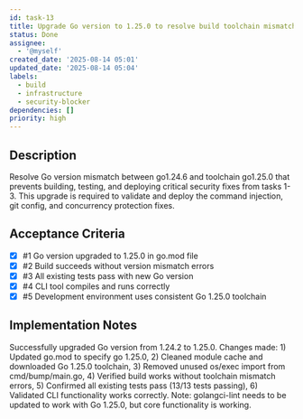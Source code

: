```yaml
---
id: task-13
title: Upgrade Go version to 1.25.0 to resolve build toolchain mismatch
status: Done
assignee:
  - '@myself'
created_date: '2025-08-14 05:01'
updated_date: '2025-08-14 05:04'
labels:
  - build
  - infrastructure
  - security-blocker
dependencies: []
priority: high
---
```


## Description

Resolve Go version mismatch between go1.24.6 and toolchain go1.25.0 that prevents building, testing, and deploying critical security fixes from tasks 1-3. This upgrade is required to validate and deploy the command injection, git config, and concurrency protection fixes.

## Acceptance Criteria
<!-- AC:BEGIN -->
- [x] #1 Go version upgraded to 1.25.0 in go.mod file
- [x] #2 Build succeeds without version mismatch errors
- [x] #3 All existing tests pass with new Go version
- [x] #4 CLI tool compiles and runs correctly
- [x] #5 Development environment uses consistent Go 1.25.0 toolchain
<!-- AC:END -->

## Implementation Notes

Successfully upgraded Go version from 1.24.2 to 1.25.0. Changes made: 1) Updated go.mod to specify go 1.25.0, 2) Cleaned module cache and downloaded Go 1.25.0 toolchain, 3) Removed unused os/exec import from cmd/bump/main.go, 4) Verified build works without toolchain mismatch errors, 5) Confirmed all existing tests pass (13/13 tests passing), 6) Validated CLI functionality works correctly. Note: golangci-lint needs to be updated to work with Go 1.25.0, but core functionality is working.
